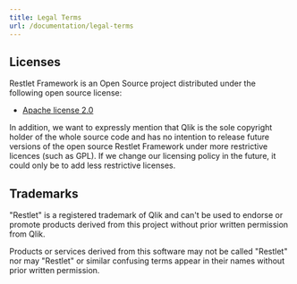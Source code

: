 ```yaml
---
title: Legal Terms
url: /documentation/legal-terms
---
```


## Licenses

Restlet Framework is an Open Source project distributed under the following open source license:

- [Apache license 2.0](http://opensource.org/licenses/apache-2.0)

In addition, we want to expressly mention that Qlik is the sole copyright holder of the whole source code and has no intention to release future versions of the open source Restlet Framework under more restrictive licences (such as GPL). If we change our licensing policy in the future, it could only be to add less restrictive licenses.

## Trademarks
"Restlet" is a registered trademark of Qlik and can't be used to endorse or promote products derived from this project without prior written permission from Qlik.

Products or services derived from this software may not be called "Restlet" nor may "Restlet" or similar confusing terms appear in their names without prior written permission.
